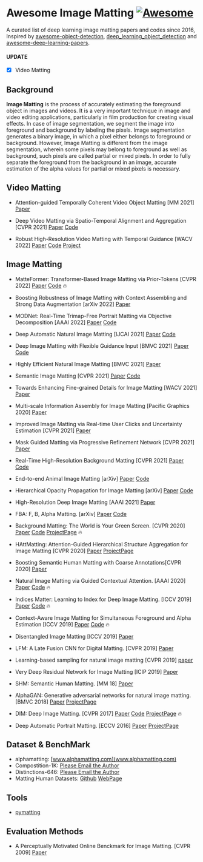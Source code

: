 # Awesome Image Matting [![Awesome](https://awesome.re/badge.svg)](https://awesome.re)

A curated list of deep learning image matting papers and codes since 2016, Inspired by [awesome-object-detection](https://github.com/amusi/awesome-object-detection), [deep_learning_object_detection](https://github.com/hoya012/deep_learning_object_detection) and [awesome-deep-learning-papers](https://github.com/terryum/awesome-deep-learning-papers).

#### UPDATE
- [x] Video Matting


<!-- #### :star: If you find this repo useful, please star it!! -->

## Background

**Image Matting** is the process of accurately estimating the foreground object in images and videos. It is a very important technique in image and video editing applications, particularly in film production for creating visual effects. In case of image segmentation, we segment the image into foreground and background by labeling the pixels. Image segmentation generates a binary image, in which a pixel either belongs to foreground or background. However, Image Matting is different from the image segmentation, wherein some pixels may belong to foreground as well as background, such pixels are called partial or mixed pixels. In order to fully separate the foreground from the background in an image, accurate estimation of the alpha values for partial or mixed pixels is necessary.

## Video Matting

- Attention-guided Temporally Coherent Video Object Matting [MM 2021] [Paper](https://arxiv.org/abs/2105.11427)

- Deep Video Matting via Spatio-Temporal Alignment and Aggregation [CVPR 2021] [Paper](https://arxiv.org/abs/2104.11208) [Code](https://github.com/nowsyn/DVM)

- Robust High-Resolution Video Matting with Temporal Guidance [WACV 2022] [Paper](https://arxiv.org/pdf/2108.11515.pdf) [Code](https://github.com/PeterL1n/RobustVideoMatting) [Project](https://peterl1n.github.io/RobustVideoMatting/#/)

## Image Matting

- MatteFormer: Transformer-Based Image Matting via Prior-Tokens [CVPR 2022] [Paper](https://arxiv.org/abs/2203.15662)  [Code](https://github.com/webtoon/matteformer) :fire:

- Boosting Robustness of Image Matting with Context Assembling and
Strong Data Augmentation [arXiv 2022] [Paper](https://arxiv.org/abs/2201.06889)

- MODNet: Real-Time Trimap-Free Portrait Matting via Objective Decomposition [AAAI 2022] [Paper](https://arxiv.org/pdf/2011.11961.pdf) [Code](https://github.com/ZHKKKe/MODNet)

- Deep Automatic Natural Image Matting [IJCAI 2021] [Paper](https://arxiv.org/abs/2107.07235) [Code](https://github.com/JizhiziLi/AIM)

- Deep Image Matting with Flexible Guidance Input [BMVC 2021] [Paper](https://arxiv.org/abs/2110.10898) [Code](https://github.com/Charch-630/FGI-Matting)

- Highly Efficient Natural Image Matting [BMVC 2021] [Paper](https://arxiv.org/abs/2110.12748)

- Semantic Image Matting [CVPR 2021] [Paper](https://arxiv.org/abs/2104.08201) [Code](https://github.com/nowsyn/SIM)

- Towards Enhancing Fine-grained Details for Image Matting [WACV 2021] [Paper](https://openaccess.thecvf.com/content/WACV2021/papers/Liu_Towards_Enhancing_Fine-Grained_Details_for_Image_Matting_WACV_2021_paper.pdf)

- Multi-scale Information Assembly for Image Matting [Pacific Graphics 2020] [Paper](https://arxiv.org/abs/2101.02391)

- Improved Image Matting via Real-time User Clicks and Uncertainty Estimation [CVPR 2021] [Paper](https://arxiv.org/abs/2012.08323)

- Mask Guided Matting via Progressive Refinement Network [CVPR 2021] [Paper](https://arxiv.org/pdf/2012.06722.pdf) 

- Real-Time High-Resolution Background Matting [CVPR 2021] [Paper](https://arxiv.org/abs/2012.07810) [Code](PeterL1n/BackgroundMattingV2)


- End-to-end Animal Image Matting [arXiv] [Paper](https://arxiv.org/pdf/2010.16188.pdf) [Code](https://github.com/JizhiziLi/animal-matting)

- Hierarchical Opacity Propagation for Image Matting [arXiv] [Paper](https://arxiv.org/pdf/2004.03249.pdf) [Code](https://github.com/Yaoyi-Li/HOP-Matting)

- High-Resolution Deep Image Matting [AAAI 2021] [Paper](https://arxiv.org/abs/2009.06613)

- FBA: F, B, Alpha Matting. [arXiv] [Paper](https://arxiv.org/abs/2003.07711) [Code](https://github.com/MarcoForte/FBA_Matting) 

- Background Matting: The World is Your Green Screen. [CVPR 2020] [Paper](https://arxiv.org/pdf/2004.00626v2.pdf) [Code](https://github.com/senguptaumd/Background-Matting) [ProjectPage](https://grail.cs.washington.edu/projects/background-matting/) :fire:

- HAttMatting: Attention-Guided Hierarchical Structure Aggregation for Image Matting [CVPR 2020] [Paper](http://openaccess.thecvf.com/content_CVPR_2020/papers/Qiao_Attention-Guided_Hierarchical_Structure_Aggregation_for_Image_Matting_CVPR_2020_paper.pdf) [ProjectPage](https://wukaoliu.github.io/HAttMatting/)

- Boosting Semantic Human Matting with Coarse Annotations[CVPR 2020] [Paper](https://arxiv.org/pdf/2004.04955.pdf)

- Natural Image Matting via Guided Contextual Attention. [AAAI 2020] [Paper](http://arxiv.org/abs/2001.04069) [Code](https://github.com/Yaoyi-Li/GCA-Matting) :fire: 

- Indices Matter: Learning to Index for Deep Image Matting. [ICCV 2019] [Paper](https://arxiv.org/abs/1908.00672) [Code](https://github.com/poppinace/indexnet_matting) :fire: 

- Context-Aware Image Matting for Simultaneous Foreground and Alpha Estimation [ICCV 2019] [Paper](https://arxiv.org/pdf/1909.09725v2.pdf) [Code](https://github.com/hqqxyy/Context-Aware-Matting) :fire: 

- Disentangled Image Matting [ICCV 2019] [Paper](https://arxiv.org/abs/1909.04686)

- LFM: A Late Fusion CNN for Digital Matting. [CVPR 2019] [Paper](https://openaccess.thecvf.com/content_CVPR_2019/papers/Zhang_A_Late_Fusion_CNN_for_Digital_Matting_CVPR_2019_paper.pdf)

- Learning-based sampling for natural image matting [CVPR 2019] [paper](http://openaccess.thecvf.com/content_CVPR_2019/papers/Tang_Learning-Based_Sampling_for_Natural_Image_Matting_CVPR_2019_paper.pdf)

- Very Deep Residual Network for Image Matting [ICIP 2019] [Paper](https://ieeexplore.ieee.org/stamp/stamp.jsp?tp=&arnumber=8803682)

- SHM: Semantic Human Matting. [MM 18] [Paper](https://arxiv.org/pdf/1809.01354.pdf)

- AlphaGAN: Generative adversarial networks for natural image matting. [BMVC 2018] [Paper](https://arxiv.org/abs/1807.10088) [ProjectPage](https://v-sense.scss.tcd.ie/research/deep-learning/alphagan-generative-adversarial-networks-for-natural-image-matting/)

- DIM: Deep Image Matting. [CVPR 2017] [Paper](https://arxiv.org/abs/1703.03872) [Code](https://github.com/foamliu/Deep-Image-Matting-PyTorch) [ProjectPage](https://sites.google.com/view/deepimagematting) :fire: 

- Deep Automatic Portrait Matting. [ECCV 2016] [Paper](http://www.cse.cuhk.edu.hk/~leojia/projects/automatting/papers/deepmatting.pdf) [ProjectPage](http://www.cse.cuhk.edu.hk/~leojia/projects/automatting/index.html) 


## Dataset & BenchMark

- alphamatting: [www.alphamatting.com](www.alphamatting.com)
- Compostition-1K: [Please Email the Author](https://sites.google.com/view/deepimagematting)
- Distinctions-646: [Please Email the Author](https://wukaoliu.github.io/HAttMatting/)
- Matting Human Datasets: [Github](https://github.com/aisegmentcn/matting_human_datasets) [WebPage](www.aisegment.com)

## Tools
- [pymatting](https://github.com/pymatting/pymatting)

## Evaluation Methods
- A Perceptually Motivated Online Benckmark for Image Matting. [CVPR 2009] [Paper](https://www.microsoft.com/en-us/research/publication/a-perceptually-motivated-online-benchmark-for-image-matting/)
